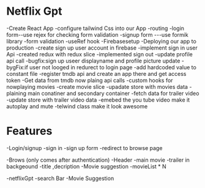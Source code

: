 # Netflix Gpt
-Create React App
-configure tailwind Css into our App
-routing
-login form--use rejex for checking form validation
-signup form ---use formik library
-form validation
-useRef hook
-Firebasesetup
-Deploying our app to production
-create sign up  user account in firebase
-implement sign in user Api
-created redux with redux slice
-implemented sign out
-update profile api call
-bugfix:sign up useer displayname and profile picture update
-bygFix:if user not looged in redurect to login page
-add hardcoded value to constant file
-register tmdb api and create an app there and get access token 
-Get data from tmdb now plaing api calls
-custom hooks for nowplaying movies
-create movie slice
-upadate store with movies data
-plaining main conatiner and secondary container
-fetch data for trailer video
-update store with trailer video data
-emebed the you tube video make it autoplay and mute
-telwind class make it look awesome


# Features
-Login/signup
    -sign in 
    -sign up form
    -redirect to browse page

-Brows (only comes after authentication)
   -Header
   -main movie
            -trailer in backgeound
            -title ,decription 
            -Movie suggestion
            -movieList * N

 -netflixGpt
        -search Bar
        -Movie Suggestion           